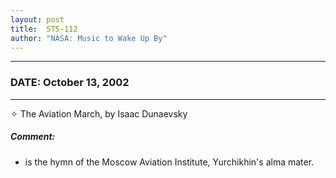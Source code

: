 ```yaml
---
layout: post
title:  STS-112
author: "NASA: Music to Wake Up By"
---
```


----
### DATE: October 13, 2002
----
✧ The Aviation March, by Isaac Dunaevsky

##### Comment:
* is the hymn of the Moscow Aviation Institute, Yurchikhin's alma mater.
